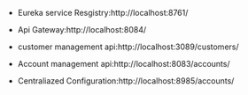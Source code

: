 * Eureka service Resgistry:http://localhost:8761/
 
* Api Gateway:http://localhost:8084/
 
* customer management api:http://localhost:3089/customers/
 
* Account management api:http://localhost:8083/accounts/
 
* Centraliazed Configuration:http://localhost:8985/accounts/


